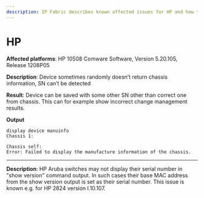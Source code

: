 ```yaml
---
description: IP Fabric describes known affected issues for HP and how to fix them.
---
```


# HP

**Affected platforms**: HP 10508 Comware Software, Version 5.20.105,
Release 1208P05

**Description**: Device sometimes randomly doesn’t return chassis
information, SN can’t be detected

**Result**: Device can be saved with some other SN other than correct
one from chassis. This can for example show incorrect change management
results.

**Output**

``` text
display device manuinfo
Chassis 1:

Chassis self:
Error: Failed to display the manufacture information of the chassis.
```
------------------------------------------------------------------------

**Description**: HP Aruba switches may not display their serial number
in "show version" command output. In such cases their base MAC address
from the show version output is set as their serial number. This issue
is known e.g. for HP 2824 version I.10.107.
